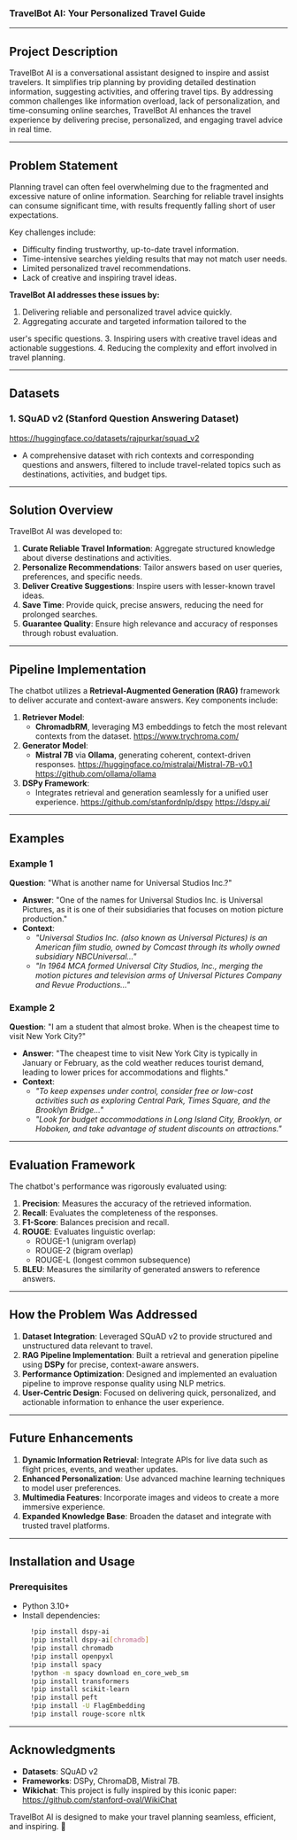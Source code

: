 ### **TravelBot AI: Your Personalized Travel Guide**

---

## **Project Description**
TravelBot AI is a conversational assistant designed to inspire and assist travelers. It simplifies trip planning by providing detailed destination information, suggesting activities, and offering travel tips. By addressing common challenges like information overload, lack of personalization, and time-consuming online searches, TravelBot AI enhances the travel experience by delivering precise, personalized, and engaging travel advice in real time.

---

## **Problem Statement**
Planning travel can often feel overwhelming due to the fragmented and excessive nature of online information. Searching for reliable travel insights can consume significant time, with results frequently falling short of user expectations. 

Key challenges include:
- Difficulty finding trustworthy, up-to-date travel information.
- Time-intensive searches yielding results that may not match user needs.
- Limited personalized travel recommendations.
- Lack of creative and inspiring travel ideas.

**TravelBot AI addresses these issues by:**
1. Delivering reliable and personalized travel advice quickly.
2. Aggregating accurate and targeted information tailored to the

user's specific questions.
3. Inspiring users with creative travel ideas and actionable suggestions.
4. Reducing the complexity and effort involved in travel planning.

---

## **Datasets**
### **1. SQuAD v2 (Stanford Question Answering Dataset)**
https://huggingface.co/datasets/rajpurkar/squad_v2
- A comprehensive dataset with rich contexts and corresponding questions and answers, filtered to include travel-related topics such as destinations, activities, and budget tips.

---

## **Solution Overview**
TravelBot AI was developed to:
1. **Curate Reliable Travel Information**: Aggregate structured knowledge about diverse destinations and activities.
2. **Personalize Recommendations**: Tailor answers based on user queries, preferences, and specific needs.
3. **Deliver Creative Suggestions**: Inspire users with lesser-known travel ideas.
4. **Save Time**: Provide quick, precise answers, reducing the need for prolonged searches.
5. **Guarantee Quality**: Ensure high relevance and accuracy of responses through robust evaluation.

---

## **Pipeline Implementation**
The chatbot utilizes a **Retrieval-Augmented Generation (RAG)** framework to deliver accurate and context-aware answers. Key components include:

1. **Retriever Model**: 
   - **ChromadbRM**, leveraging M3 embeddings to fetch the most relevant contexts from the dataset.
   https://www.trychroma.com/
2. **Generator Model**: 
   - **Mistral 7B** via **Ollama**, generating coherent, context-driven responses.
   https://huggingface.co/mistralai/Mistral-7B-v0.1
   https://github.com/ollama/ollama
3. **DSPy Framework**: 
   - Integrates retrieval and generation seamlessly for a unified user experience.
   https://github.com/stanfordnlp/dspy
   https://dspy.ai/
---

## **Examples**

### **Example 1**
**Question**: "What is another name for Universal Studios Inc.?"
- **Answer**: "One of the names for Universal Studios Inc. is Universal Pictures, as it is one of their subsidiaries that focuses on motion picture production."
- **Context**: 
  - *"Universal Studios Inc. (also known as Universal Pictures) is an American film studio, owned by Comcast through its wholly owned subsidiary NBCUniversal..."*
  - *"In 1964 MCA formed Universal City Studios, Inc., merging the motion pictures and television arms of Universal Pictures Company and Revue Productions..."*

### **Example 2**
**Question**: "I am a student that almost broke. When is the cheapest time to visit New York City?"
- **Answer**: "The cheapest time to visit New York City is typically in January or February, as the cold weather reduces tourist demand, leading to lower prices for accommodations and flights."
- **Context**: 
  - *"To keep expenses under control, consider free or low-cost activities such as exploring Central Park, Times Square, and the Brooklyn Bridge..."*
  - *"Look for budget accommodations in Long Island City, Brooklyn, or Hoboken, and take advantage of student discounts on attractions."*

---

## **Evaluation Framework**
The chatbot's performance was rigorously evaluated using:
1. **Precision**: Measures the accuracy of the retrieved information.
2. **Recall**: Evaluates the completeness of the responses.
3. **F1-Score**: Balances precision and recall.
4. **ROUGE**: Evaluates linguistic overlap:
   - ROUGE-1 (unigram overlap)
   - ROUGE-2 (bigram overlap)
   - ROUGE-L (longest common subsequence)
5. **BLEU**: Measures the similarity of generated answers to reference answers.

---

## **How the Problem Was Addressed**
1. **Dataset Integration**: Leveraged SQuAD v2 to provide structured and unstructured data relevant to travel.
2. **RAG Pipeline Implementation**: Built a retrieval and generation pipeline using **DSPy** for precise, context-aware answers.
3. **Performance Optimization**: Designed and implemented an evaluation pipeline to improve response quality using NLP metrics.
4. **User-Centric Design**: Focused on delivering quick, personalized, and actionable information to enhance the user experience.

---

## **Future Enhancements**
1. **Dynamic Information Retrieval**: Integrate APIs for live data such as flight prices, events, and weather updates.
2. **Enhanced Personalization**: Use advanced machine learning techniques to model user preferences.
3. **Multimedia Features**: Incorporate images and videos to create a more immersive experience.
4. **Expanded Knowledge Base**: Broaden the dataset and integrate with trusted travel platforms.

---

## **Installation and Usage**

### **Prerequisites**
- Python 3.10+
- Install dependencies:
  ```bash
    !pip install dspy-ai
    !pip install dspy-ai[chromadb]
    !pip install chromadb
    !pip install openpyxl
    !pip install spacy
    !python -m spacy download en_core_web_sm
    !pip install transformers
    !pip install scikit-learn
    !pip install peft
    !pip install -U FlagEmbedding
    !pip install rouge-score nltk
  
  ```

---

## **Acknowledgments**
- **Datasets**: SQuAD v2
- **Frameworks**: DSPy, ChromaDB, Mistral 7B.
- **Wikichat**: This project is fully inspired by this iconic paper: https://github.com/stanford-oval/WikiChat

TravelBot AI is designed to make your travel planning seamless, efficient, and inspiring. 🚀
